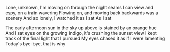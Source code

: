 Lone, unknown, I'm moving on through the night seams
I can view and espy, on a train wavering
Flowing on, and moving back backwards was a scenery
And so lonely, I watched it as I sat
As I sat

The early afternoon sun in the sky up above is stained by an orange hue
And I sat eyes on the growing indigo, it's crushing the sunset view
I kept track of the final light that I pursued
My eyes chased it as if I were lamenting
Today's bye-bye, that is why
